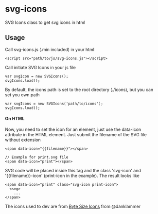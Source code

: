 # svg-icons
SVG Icons class to get svg icons in html

## Usage
Call svg-icons.js (.min included) in your html
```
<script src="path/to/js/svg-icons.js"></script>
```

Call initiate SVG Icons in your js file
```
var svgIcon = new SVGIcons();
svgIcons.load();
```

By default, the icons path is set to the root directory (./icons), but you can set you own path
```
var svgIcons = new SVGIcons('path/to/icons');
svgIcons.load();
```
#### On HTML
Now, you need to set the icon for an element, just use the data-icon attribute in the HTML element. Just submit the filename of the SVG file without extension
```
<span data-icon="{{filename}}"></span>

// Example for print.svg file
<span data-icon="print"></span>
```

SVG code will be placed inside this tag and the class 'svg-icon' and '{{filename}}-icon' (print-icon in the example). The result looks like
```
<span data-icon="print" class="svg-icon print-icon">
  <svg>
    ...
</span>
```

The icons used to dev are from [Byte Size Icons](https://github.com/danklammer/bytesize-icons) from @danklammer

